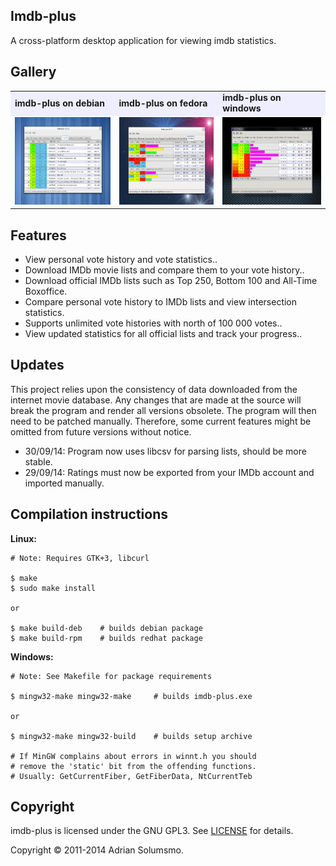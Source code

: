 ## Imdb-plus

A cross-platform desktop application for viewing imdb statistics.

## Gallery

<table>
 <tr>
  <td bgcolor="#EEEEFF"><b>imdb-plus on debian</b></td>
  <td bgcolor="#EEEEFF"><b>imdb-plus on fedora</b></td>
  <td bgcolor="#EEEEFF"><b>imdb-plus on windows</b></td>
 <tr>
  <td>
   <img width="210" height="140" 
    src="https://github.com/honeymustard/imdb-plus/raw/master/local/ss-debian.png" 
    alt="imdb-plus on debian"
   />
  </td>
  <td>
   <img width="210" height="140" 
    src="https://github.com/honeymustard/imdb-plus/raw/master/local/ss-fedora.png" 
    alt="imdb-plus on fedora"
   />
  </td>
  <td>
   <img width="210" height="140" 
    src="https://github.com/honeymustard/imdb-plus/raw/master/local/ss-windows.png" 
    alt="imdb-plus on windows"
   />
  </td>
 </tr>
</table>

## Features

* View personal vote history and vote statistics..
* Download IMDb movie lists and compare them to your vote history..
* Download official IMDb lists such as Top 250, Bottom 100 and All-Time Boxoffice.
* Compare personal vote history to IMDb lists and view intersection statistics.
* Supports unlimited vote histories with north of 100 000 votes..
* View updated statistics for all official lists and track your progress..

## Updates

This project relies upon the consistency of data downloaded from the internet movie database. 
Any changes that are made at the source will break the program and render all versions obsolete. 
The program will then need to be patched manually. Therefore, some current features might be 
omitted from future versions without notice.

* 30/09/14: Program now uses libcsv for parsing lists, should be more stable.
* 29/09/14: Ratings must now be exported from your IMDb account and imported manually.

## Compilation instructions

**Linux:**

    # Note: Requires GTK+3, libcurl
    
    $ make
    $ sudo make install

    or

    $ make build-deb    # builds debian package
    $ make build-rpm    # builds redhat package
    
**Windows:**

    # Note: See Makefile for package requirements
    
    $ mingw32-make mingw32-make     # builds imdb-plus.exe

    or

    $ mingw32-make mingw32-build    # builds setup archive

    # If MinGW complains about errors in winnt.h you should 
    # remove the 'static' bit from the offending functions.
    # Usually: GetCurrentFiber, GetFiberData, NtCurrentTeb
    
## Copyright

imdb-plus is licensed under the GNU GPL3. See [LICENSE](https://github.com/honeymustard/imdb-plus/blob/master/LICENSE) for details.

Copyright &copy; 2011-2014 Adrian Solumsmo.

